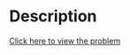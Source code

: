 # Description
[Click here to view the problem](https://www.hackerrank.com/challenges/piling-up/problem)
